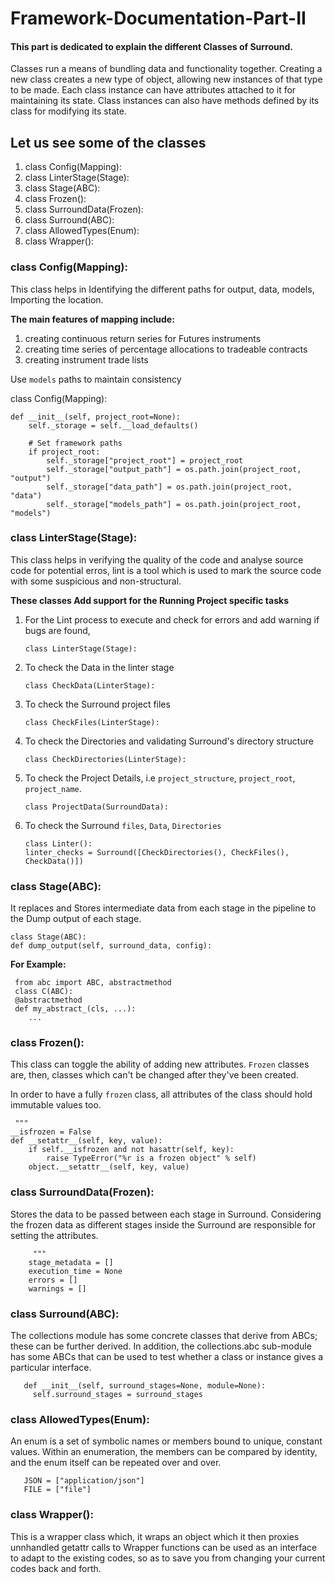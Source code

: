 # Framework-Documentation-Part-II
#### This part is dedicated to explain the different **Classes** of Surround.
Classes run a means of bundling data and functionality together. Creating a new class creates a new type of object, allowing new instances of that type to be made. Each class instance can have attributes attached to it for maintaining its state. Class instances can also have methods defined by its class for modifying its state.

## Let us see some of the classes 

1.  class Config(Mapping):
2.  class LinterStage(Stage):
3.  class Stage(ABC):
4.  class Frozen(): 
5.  class SurroundData(Frozen):
6.  class Surround(ABC):
7.  class AllowedTypes(Enum):
8.  class Wrapper():

### class Config(Mapping): 

This class helps in Identifying the different paths for output, data, models, Importing the location.

**The main features of mapping include:**

1.	creating continuous return series for Futures instruments
2.	creating time series of percentage allocations to tradeable contracts
3.	creating instrument trade lists

Use `models` paths to maintain consistency

class Config(Mapping):

    def __init__(self, project_root=None):
        self._storage = self.__load_defaults()

        # Set framework paths
        if project_root:
            self._storage["project_root"] = project_root
            self._storage["output_path"] = os.path.join(project_root, "output")
            self._storage["data_path"] = os.path.join(project_root, "data")
            self._storage["models_path"] = os.path.join(project_root, "models")
            
### class LinterStage(Stage):

This class helps in verifying the quality of the code and analyse source code for potential erros,
lint is a tool which is used to mark the source code with some suspicious and non-structural.

**These classes Add support for the Running Project specific tasks**

1. For the Lint process to execute and check for errors and add warning if bugs are found,

       class LinterStage(Stage):
  
2. To check the Data in the linter stage
    
       class CheckData(LinterStage):
         
3. To check the Surround project files
 
       class CheckFiles(LinterStage):
         
4. To check the Directories and validating Surround's directory structure  

       class CheckDirectories(LinterStage):
         
5. To check the Project Details, i.e `project_structure`, `project_root`, `project_name`. 

       class ProjectData(SurroundData):

6. To check the Surround `files`, `Data`, `Directories`

       class Linter():
       linter_checks = Surround([CheckDirectories(), CheckFiles(), CheckData()])

### class Stage(ABC):

It replaces and Stores intermediate data from each stage in the pipeline to the Dump output of each stage.
             
    class Stage(ABC):
    def dump_output(self, surround_data, config):
    
**For Example:**
   
     from abc import ABC, abstractmethod
     class C(ABC):
     @abstractmethod
     def my_abstract_(cls, ...):
        ...
        
### class Frozen(): 

This class can toggle the ability of adding new attributes. `Frozen` classes are, then, classes which can't be changed after they've been created. 

In order to have a fully `frozen` class, all attributes of the class should hold immutable values too.

     """
    __isfrozen = False
    def __setattr__(self, key, value):
        if self.__isfrozen and not hasattr(self, key):
            raise TypeError("%r is a frozen object" % self)
        object.__setattr__(self, key, value)
        
### class SurroundData(Frozen):

Stores the data to be passed between each stage in Surround. Considering the frozen data as different stages inside the Surround are responsible for setting the attributes.

         """
        stage_metadata = []
        execution_time = None
        errors = []
        warnings = []
        
### class Surround(ABC):

The collections module has some concrete classes that derive from ABCs; these can be further derived. In addition, the collections.abc sub-module has some ABCs that can be used to test whether a class or instance gives a particular interface.

       def __init__(self, surround_stages=None, module=None):
         self.surround_stages = surround_stages

### class AllowedTypes(Enum):

An enum is a set of symbolic names or members bound to unique, constant values. Within an enumeration, the members can be compared by identity, and the enum itself can be repeated over and over.

       JSON = ["application/json"]
       FILE = ["file"]
       
### class Wrapper():

This is a wrapper class which, it wraps an object which it then proxies unnhandled getattr calls to
Wrapper functions can be used as an interface to adapt to the existing codes, so as to save you from changing your current codes back and forth. 



